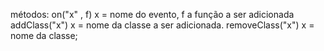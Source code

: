 métodos:
    on("x" , f)  x = nome do evento, f a função a ser adicionada
    addClass("x") x = nome da classe a ser adicionada.
    removeClass("x") x = nome da classe;